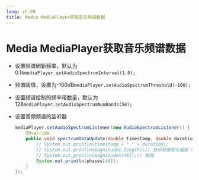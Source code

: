 ```yaml
---
lang: zh-CN
title: Media MediaPlayer获取音乐频谱数据
---
```



# Media MediaPlayer获取音乐频谱数据

* 设置频谱刷新频率，默认为0.1s`mediaPlayer.setAudioSpectrumInterval(1.0);`

* 频谱阈值，设置为-100dB`mediaPlayer.setAudioSpectrumThreshold(-100);`

* 设置频谱绘制的频率带数量，默认为128`mediaPlayer.setAudioSpectrumNumBands(50);`

* 设置音频频谱的监听器
  
    ```java
    mediaPlayer.setAudioSpectrumListener(new AudioSpectrumListener() {  
        @Override  
        public void spectrumDataUpdate(double timestamp, double duration, float[] magnitudes, float[] phases) {  
            // System.out.println(timestamp + " " + duration);  
            // System.out.println(magnitudes.length);// 音乐频谱变化幅度（128）  
            // System.out.println(magnitudes[46]);// 振幅  
            System.out.println(phases[44]);  
        }  
    });
    ```